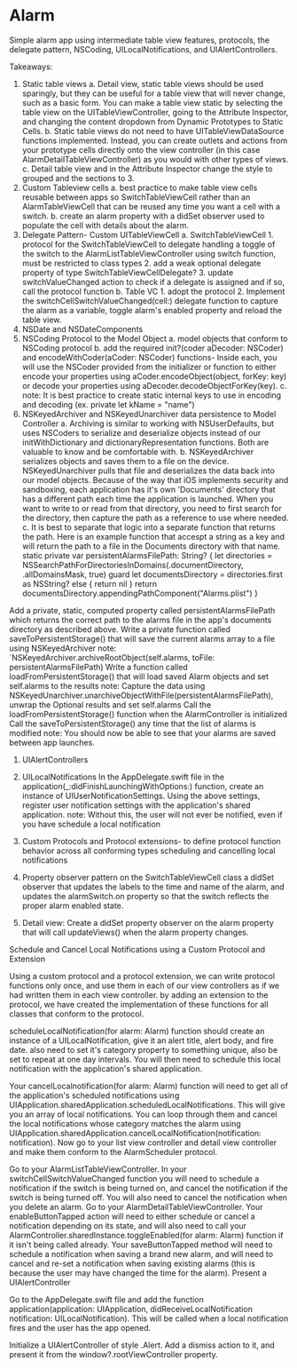 # Alarm
Simple alarm app using intermediate table view features, protocols, the delegate pattern, NSCoding, UILocalNotifications, and UIAlertControllers.

    
Takeaways: 

1. Static table views
   a. Detail view, static table views should be used sparingly, but they can be useful for a table view that will never change, such as a basic form. You can make a table view static by selecting the table view on the UITableViewController, going to the Attribute Inspector, and changing the content dropdown from Dynamic Prototypes to Static Cells.
   b. Static table views do not need to have UITableViewDataSource functions implemented. Instead, you can create outlets and actions from your prototype cells directly onto the view controller (in this case AlarmDetailTableViewController) as you would with other types of views.
   c. Detail table view and in the Attribute Inspector change the style to grouped and the sections to 3.
2. Custom Tableview cells
    a. best practice to make table view cells reusable between apps so SwitchTableViewCell rather than an AlarmTableViewCell that can be reused any time you want a cell with a switch. 
    b.  create an alarm property with a didSet observer used to populate the cell with details about the alarm.
3. Delegate Pattern- Custom UITableViewCell
    a. SwitchTableViewCell
        1. protocol for the SwitchTableViewCell to delegate handling a toggle of the switch to the AlarmListTableViewController using switch function, must be restricted to class types 
        2. add a weak optional delegate property of type SwitchTableViewCellDelegate? 
        3. update switchValueChanged action to check if a delegate is assigned and if so, call the protocol function
    b. Table VC
        1. adopt the protocol
        2. Implement the switchCellSwitchValueChanged(cell:) delegate function to capture the alarm as a variable, toggle alarm's enabled property and reload the table view.
4. NSDate and NSDateComponents 
5. NSCoding Protocol to the Model Object 
    a. model objects that conform to NSCoding protocol
    b. add the required init?(coder aDecoder: NSCoder) and encodeWithCoder(aCoder: NSCoder) functions- Inside each, you will use the NSCoder provided from the initializer or function to either encode your properties using aCoder.encodeObject(object, forKey: key) or decode your properties using aDecoder.decodeObjectForKey(key).
    c. note: It is best practice to create static internal keys to use in encoding and decoding (ex. private let kName = "name")
6. NSKeyedArchiver and NSKeyedUnarchiver data persistence to Model Controller
    a. Archiving is similar to working with NSUserDefaults, but uses NSCoders to serialize and deserialize objects instead of our initWithDictionary and dictionaryRepresentation functions. Both are valuable to know and be comfortable with.
    b. NSKeyedArchiver serializes objects and saves them to a file on the device. NSKeyedUnarchiver pulls that file and deserializes the data back into our model objects. Because of the way that iOS implements security and sandboxing, each application has it's own 'Documents' directory that has a different path each time the application is launched. When you want to write to or read from that directory, you need to first search for the directory, then capture the path as a reference to use where needed.
   c. It is best to separate that logic into a separate function that returns the path. Here is an example function that accespt a string as a key and will return the path to a file in the Documents directory with that name. 
      static private var persistentAlarmsFilePath: String? {
         let directories = NSSearchPathForDirectoriesInDomains(.documentDirectory, .allDomainsMask, true)
         guard let documentsDirectory = directories.first as NSString? else { return nil }
          return documentsDirectory.appendingPathComponent("Alarms.plist")
       }

Add a private, static, computed property called persistentAlarmsFilePath which returns the correct path to the alarms file in the app's documents directory as described above.
Write a private function called saveToPersistentStorage() that will save the current alarms array to a file using NSKeyedArchiver
note: `NSKeyedArchiver.archiveRootObject(self.alarms, toFile: persistentAlarmsFilePath)
Write a function called loadFromPersistentStorage() that will load saved Alarm objects and set self.alarms to the results
note: Capture the data using NSKeyedUnarchiver.unarchiveObjectWithFile(persistentAlarmsFilePath), unwrap the Optional results and set self.alarms
Call the loadFromPersistentStorage() function when the AlarmController is initialized
Call the saveToPersistentStorage() any time that the list of alarms is modified
note: You should now be able to see that your alarms are saved between app launches.



1. UIAlertControllers 
2. UILocalNotifications
       In the AppDelegate.swift file in the application(_:didFinishLaunchingWithOptions:) function, create an instance of UIUserNotificationSettings.
Using the above settings, register user notification settings with the application's shared application.
note: Without this, the user will not ever be notified, even if you have schedule a local notification

1. Custom Protocols and Protocol extensions- to define protocol function behavior across all conforming types scheduling and cancelling local notifications 

1. Property observer pattern on the SwitchTableViewCell class 
a didSet observer that updates the labels to the time and name of the alarm, and updates the alarmSwitch.on property so that the switch reflects the proper alarm enabled state.
1. Detail view: Create a didSet property observer on the alarm property that will call updateViews() when the alarm property changes.


Schedule and Cancel Local Notifications using a Custom Protocol and Extension

Using a custom protocol and a protocol extension, we can write protocol functions only once, and use them in each of our view controllers as if we had written them in each view controller. by adding an extension to the protocol, we have created the implementation of these functions for all classes that conform to the protocol.

scheduleLocalNotification(for alarm: Alarm) function should create an instance of a UILocalNotification, give it an alert title, alert body, and fire date. also need to set it's category property to something unique, also be set to repeat at one day intervals. 
You will then need to schedule this local notification with the application's shared application.

Your cancelLocalnotification(for alarm: Alarm) function will need to get all of the application's scheduled notifications using UIApplication.sharedApplication.scheduledLocalNotifications. This will give you an array of local notifications. You can loop through them and cancel the local notifications whose category matches the alarm using UIApplication.sharedApplication.cancelLocalNotification(notification: notification).
Now go to your list view controller and detail view controller and make them conform to the AlarmScheduler protocol.  

Go to your AlarmListTableViewController. In your switchCellSwitchValueChanged function you will need to schedule a notification if the switch is being turned on, and cancel the notification if the switch is being turned off. You will also need to cancel the notification when you delete an alarm.
Go to your AlarmDetailTableViewController. Your enableButtonTapped action will need to either schedule or cancel a notification depending on its state, and will also need to call your AlarmController.sharedInstance.toggleEnabled(for alarm: Alarm) function if it isn't being called already. Your saveButtonTapped method will need to schedule a notification when saving a brand new alarm, and will need to cancel and re-set a notification when saving existing alarms (this is because the user may have changed the time for the alarm).
Present a UIAlertController



Go to the AppDelegate.swift file and add the function application(application: UIApplication, didReceiveLocalNotification notification: UILocalNotification). This will be called when a local notification fires and the user has the app opened.

Initialize a UIAlertController of style .Alert. Add a dismiss action to it, and present it from the window?.rootViewController property.
